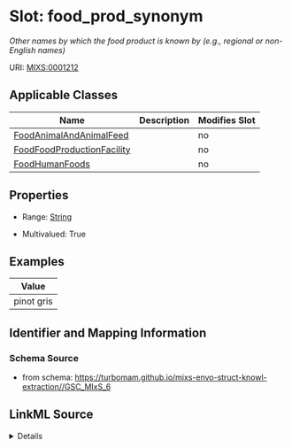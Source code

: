# Slot: food_prod_synonym


_Other names by which the food product is known by (e.g., regional or non-English names)_



URI: [MIXS:0001212](https://w3id.org/mixs/0001212)



<!-- no inheritance hierarchy -->




## Applicable Classes

| Name | Description | Modifies Slot |
| --- | --- | --- |
[FoodAnimalAndAnimalFeed](FoodAnimalAndAnimalFeed.md) |  |  no  |
[FoodFoodProductionFacility](FoodFoodProductionFacility.md) |  |  no  |
[FoodHumanFoods](FoodHumanFoods.md) |  |  no  |







## Properties

* Range: [String](String.md)

* Multivalued: True






## Examples

| Value |
| --- |
| pinot gris |

## Identifier and Mapping Information







### Schema Source


* from schema: https://turbomam.github.io/mixs-envo-struct-knowl-extraction//GSC_MIxS_6




## LinkML Source

<details>
```yaml
name: food_prod_synonym
description: Other names by which the food product is known by (e.g., regional or
  non-English names)
title: food product synonym
notes:
- food
- product
examples:
- value: pinot gris
from_schema: https://turbomam.github.io/mixs-envo-struct-knowl-extraction//GSC_MIxS_6
rank: 1000
slot_uri: MIXS:0001212
multivalued: true
alias: food_prod_synonym
domain_of:
- FoodAnimalAndAnimalFeed
- FoodFoodProductionFacility
- FoodHumanFoods
range: string
required: false
recommended: false

```
</details>